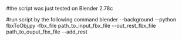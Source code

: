 
#the script was just tested on Blender 2.78c

#run script by the following command
blender --background --python fbxToObj.py -fbx_file path_to_input_fbx_file --out_rest_fbx_file path_to_ouput_fbx_file --add_rest

